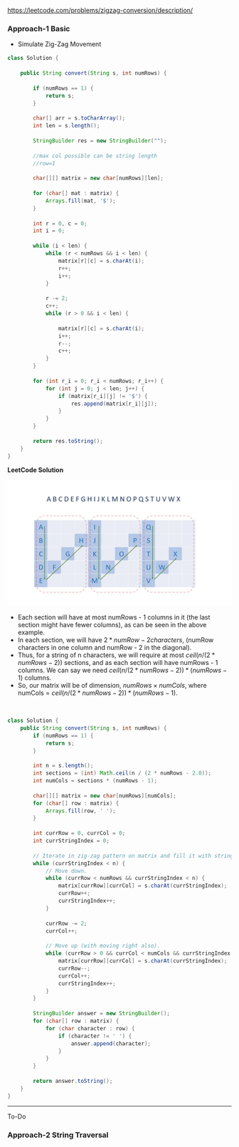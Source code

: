 https://leetcode.com/problems/zigzag-conversion/description/

### Approach-1 Basic

* Simulate Zig-Zag Movement

```java
class Solution {

    public String convert(String s, int numRows) {

        if (numRows == 1) {
            return s;
        }

        char[] arr = s.toCharArray();
        int len = s.length();

        StringBuilder res = new StringBuilder("");

        //max col possible can be string length
        //row=1
        
        char[][] matrix = new char[numRows][len];

        for (char[] mat : matrix) {
            Arrays.fill(mat, '$');
        }

        int r = 0, c = 0;
        int i = 0;

        while (i < len) {
            while (r < numRows && i < len) {
                matrix[r][c] = s.charAt(i);
                r++;
                i++;
            }

            r -= 2;
            c++;
            while (r > 0 && i < len) {

                matrix[r][c] = s.charAt(i);
                i++;
                r--;
                c++;
            }
        }

        for (int r_i = 0; r_i < numRows; r_i++) {
            for (int j = 0; j < len; j++) {
                if (matrix[r_i][j] != '$') {
                    res.append(matrix[r_i][j]);
                }
            }
        }

        return res.toString();
    }
}
```

**LeetCode Solution**

![Zig-Zag Movement](./Zig-Zag%20Movement.png)

- Each section will have at most  numRows - 1  columns in it (the last section might have fewer columns), as can be seen in the above example.
- In each section, we will have $2 * numRow - 2 characters$, (numRow characters in one column and numRow - 2 in the diagonal).
- Thus, for a string of n characters, we will require at most $ceil(n / (2 * numRows - 2))$ sections, and as each section will have numRows - 1 columns. We can say we need $ceil(n / (2 * numRows - 2)) * (numRows - 1)$ columns.
- So, our matrix will be of dimension, $numRows×numCols$, where numCols = $ceil(n / (2 * numRows - 2)) * (numRows - 1)$.

</br>

```java
class Solution {
    public String convert(String s, int numRows) {
        if (numRows == 1) {
            return s;
        }

        int n = s.length();
        int sections = (int) Math.ceil(n / (2 * numRows - 2.0));
        int numCols = sections * (numRows - 1);

        char[][] matrix = new char[numRows][numCols];
        for (char[] row : matrix) {
            Arrays.fill(row, ' ');
        }

        int currRow = 0, currCol = 0;
        int currStringIndex = 0;

        // Iterate in zig-zag pattern on matrix and fill it with string characters.
        while (currStringIndex < n) {
            // Move down.
            while (currRow < numRows && currStringIndex < n) {
                matrix[currRow][currCol] = s.charAt(currStringIndex);
                currRow++;
                currStringIndex++;
            }

            currRow -= 2;
            currCol++;

            // Move up (with moving right also).
            while (currRow > 0 && currCol < numCols && currStringIndex < n) {
                matrix[currRow][currCol] = s.charAt(currStringIndex);
                currRow--;
                currCol++;
                currStringIndex++;
            }
        }

        StringBuilder answer = new StringBuilder();
        for (char[] row : matrix) {
            for (char character : row) {
                if (character != ' ') {
                    answer.append(character);
                }
            }
        }

        return answer.toString();
    }
}
```

---

To-Do

### Approach-2 String Traversal






